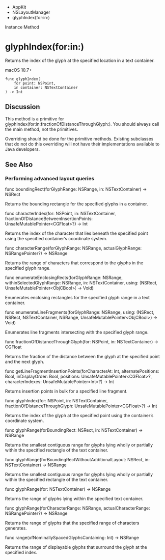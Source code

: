 

- AppKit
- NSLayoutManager
-  glyphIndex(for:in:) 

Instance Method

# glyphIndex(for:in:)

Returns the index of the glyph at the specified location in a text container.

macOS 10.7+

``` source
func glyphIndex(
    for point: NSPoint,
    in container: NSTextContainer
) -> Int
```

## Discussion

This method is a primitive for glyphIndex(for:in:fractionOfDistanceThroughGlyph:). You should always call the main method, not the primitives.

Overriding should be done for the primitive methods. Existing subclasses that do not do this overriding will not have their implementations available to Java developers.

## See Also

### Performing advanced layout queries

func boundingRect(forGlyphRange: NSRange, in: NSTextContainer) -> NSRect

Returns the bounding rectangle for the specified glyphs in a container.

func characterIndex(for: NSPoint, in: NSTextContainer, fractionOfDistanceBetweenInsertionPoints: UnsafeMutablePointer&lt;CGFloat>?) -> Int

Returns the index of the character that lies beneath the specified point using the specified container’s coordinate system.

func characterRange(forGlyphRange: NSRange, actualGlyphRange: NSRangePointer?) -> NSRange

Returns the range of characters that correspond to the glyphs in the specified glyph range.

func enumerateEnclosingRects(forGlyphRange: NSRange, withinSelectedGlyphRange: NSRange, in: NSTextContainer, using: (NSRect, UnsafeMutablePointer&lt;ObjCBool>) -> Void)

Enumerates enclosing rectangles for the specified glyph range in a text container.

func enumerateLineFragments(forGlyphRange: NSRange, using: (NSRect, NSRect, NSTextContainer, NSRange, UnsafeMutablePointer&lt;ObjCBool>) -> Void)

Enumerates line fragments intersecting with the specified glyph range.

func fractionOfDistanceThroughGlyph(for: NSPoint, in: NSTextContainer) -> CGFloat

Returns the fraction of the distance between the glyph at the specified point and the next glyph.

func getLineFragmentInsertionPoints(forCharacterAt: Int, alternatePositions: Bool, inDisplayOrder: Bool, positions: UnsafeMutablePointer&lt;CGFloat>?, characterIndexes: UnsafeMutablePointer&lt;Int>?) -> Int

Returns insertion points in bulk for a specified line fragment.

func glyphIndex(for: NSPoint, in: NSTextContainer, fractionOfDistanceThroughGlyph: UnsafeMutablePointer&lt;CGFloat>?) -> Int

Returns the index of the glyph at the specified point using the container’s coordinate system.

func glyphRange(forBoundingRect: NSRect, in: NSTextContainer) -> NSRange

Returns the smallest contiguous range for glyphs lying wholly or partially within the specified rectangle of the text container.

func glyphRange(forBoundingRectWithoutAdditionalLayout: NSRect, in: NSTextContainer) -> NSRange

Returns the smallest contiguous range for glyphs lying wholly or partially within the specified rectangle of the text container.

func glyphRange(for: NSTextContainer) -> NSRange

Returns the range of glyphs lying within the specified text container.

func glyphRange(forCharacterRange: NSRange, actualCharacterRange: NSRangePointer?) -> NSRange

Returns the range of glyphs that the specified range of characters generates.

func range(ofNominallySpacedGlyphsContaining: Int) -> NSRange

Returns the range of displayable glyphs that surround the glyph at the specified index.

